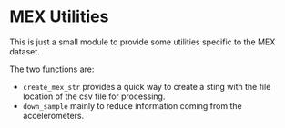 # MEX Utilities
This is just a small module to provide some utilities specific to the MEX dataset.

The two functions are:
 - `create_mex_str` provides a quick way to create a sting with the file location of the csv file for processing.
 - `down_sample` mainly to reduce information coming from the accelerometers.
